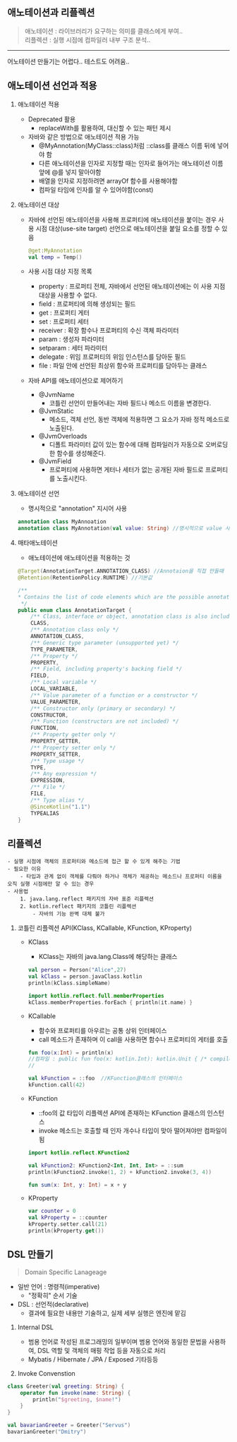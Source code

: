 ## 애노테이션과 리플렉션
>애노테이션 : 라이브러리가 요구하는 의미를 클래스에게 부여..
><br>리플렉션 : 실행 시점에 컴파일러 내부 구조 분석..
-------
어노테이션 만들기는 어렵다.. 테스트도 어려움..

## 애노테이션 선언과 적용

1. 애노테이션 적용
    - Deprecated 활용
        - replaceWith를 활용하여, 대신할 수 있는 패턴 제시
    - 자바와 같은 방법으로 애노테이션 적용 가능
        - @MyAnnotation(MyClass::class)처럼 ::class를 클래스 이름 뒤에 넣어야 함
        - 다른 애노테이션을 인자로 지정할 때는 인자로 들어가는 애노테이션 이름 앞에 @를 넣지 말아야함
        - 배열을 인자로 지정하려면 arrayOf 함수를 사용해야함
        - 컴파일 타임에 인자를 알 수 있어야함(const)

2. 애노테이션 대상
    - 자바에 선언된 애노테이션을 사용해 프로퍼티에 애노테이션을 붙이는 경우 사용 시점 대상(use-site target) 선언으로 애노테이션을 붙일 요소를 정할 수 있음
      ```kotlin
      @get:MyAnnotation
      val temp = Temp()
      ``` 

    - 사용 시점 대상 지정 목록
        - property : 프로퍼티 전체, 자바에서 선언된 애노테이션에는 이 사용 지점 대상을 사용할 수 없다.
        - field : 프로퍼티에 의해 생성되는 필드
        - get : 프로퍼티 게터
        - set : 프로퍼티 세터
        - receiver : 확장 함수나 프로퍼티의 수신 객체 파라미터
        - param : 생성자 파라미터
        - setparam : 세터 파라미터
        - delegate : 위임 프로퍼티의 위임 인스턴스를 담아둔 필드
        - file : 파일 안에 선언된 최상위 함수와 프로퍼티를 담아두는 클래스

    - 자바 API를 애노테이션으로 제어하기
        - @JvmName
            - 코틀린 선언이 만들어내는 자바 필드나 메소드 이름을 변경한다.
        - @JvmStatic
            - 메소드, 객체 선언, 동반 객체에 적용하면 그 요소가 자바 정적 메소드로 노출된다.
        - @JvmOverloads
            - 디폴트 파라미터 값이 있는 함수에 대해 컴파일러가 자동으로 오버로딩한 함수를 생성해준다.
        - @JvmField
            - 프로퍼티에 사용하면 게터나 세터가 없는 공개된 자바 필드로 프로퍼티를 노출시킨다.

3. 애노테이션 선언
    - 명시적으로 "annotation" 지시어 사용
   ```kotlin
   annotation class MyAnnoation
   annotation class MyAnnotation(val value: String) //명시적으로 value 사용
   ```

4. 매타애노테이션
    - 애노테이션에 애노테이션을 적용하는 것
   ```kotlin
   @Target(AnnotationTarget.ANNOTATION_CLASS) //Annotaion을 직접 만들때
   @Retention(RetentionPolicy.RUNTIME) //기본값

   /**
   * Contains the list of code elements which are the possible annotation targets
    */
   public enum class AnnotationTarget {
       /** Class, interface or object, annotation class is also included */
       CLASS,
       /** Annotation class only */
       ANNOTATION_CLASS,
       /** Generic type parameter (unsupported yet) */
       TYPE_PARAMETER,
       /** Property */
       PROPERTY,
       /** Field, including property's backing field */
       FIELD,
       /** Local variable */
       LOCAL_VARIABLE,
       /** Value parameter of a function or a constructor */
       VALUE_PARAMETER,
       /** Constructor only (primary or secondary) */
       CONSTRUCTOR,
       /** Function (constructors are not included) */
       FUNCTION,
       /** Property getter only */
       PROPERTY_GETTER,
       /** Property setter only */
       PROPERTY_SETTER,
       /** Type usage */
       TYPE,
       /** Any expression */
       EXPRESSION,
       /** File */
       FILE,
       /** Type alias */
       @SinceKotlin("1.1")
       TYPEALIAS
   }
   ```

## 리플렉션
	- 실행 시점에 객체의 프로퍼티와 메소드에 접근 할 수 있게 해주는 기법
	- 필요한 이유
		- 타입과 관계 없이 객체를 다뤄야 하거나 객체가 제공하는 메소드나 프로퍼티 이름을 오직 실행 시점에만 알 수 있는 경우
	- 사용법
		1. java.lang.reflect 패키지의 자바 표준 리플렉션
		2. kotlin.reflect 패키지의 코틀린 리플렉션
			- 자바의 기능 완벽 대체 불가		

1. 코틀린 리플렉션 API(KClass, KCallable, KFunction, KProperty)
    - KClass
        - KClass는 자바의 java.lang.Class에 해당하는 클래스
      ```kotlin
      val person = Person("Alice",27)
      val kClass = person.javaClass.kotlin
      println(kClass.simpleName)
      
      import kotlin.reflect.full.memberProperties
      kClass.memberProperties.forEach { println(it.name) }
      ```

    - KCallable
        - 함수와 프로퍼티를 아우르는 공통 상위 인터페이스
        - call 메소드가 존재하며 이 call을 사용하면 함수나 프로퍼티의 게터를 호출
      ```kotlin
      fun foo(x:Int) = println(x) 
      //컴파일 : public fun foo(x: kotlin.Int): kotlin.Unit { /* compiled code */ }
      //

      val kFunction = ::foo  //KFunction클래스의 인터페이스
      kFunction.call(42)
      ```

    - KFunction
        - ::foo의 값 타입이 리플렉션 API에 존재하는 KFunction 클래스의 인스턴스
        - invoke 메소드는 호출할 때 인자 개수나 타입이 맞아 떨어져야만 컴파일이 됨
      ```kotlin
      import kotlin.reflect.KFunction2

      val kFunction2: KFunction2<Int, Int, Int> = ::sum
      println(kFunction2.invoke(1, 2) + kFunction2.invoke(3, 4))

      fun sum(x: Int, y: Int) = x + y
      ```
    - KProperty
      ```kotlin
      var counter = 0
      val kProperty = ::counter
      kProperty.setter.call(21)
      println(kProperty.get())
      ```


## DSL 만들기
> Domain Specific Lanageage
- 일반 언어 : 명령적(imperative)
    - "정확히" 순서 기술
- DSL : 선언적(declarative)
    - 결과에 필요한 내용만 기술하고, 실제 세부 실행은 엔진에 맡김

1. Internal DSL
	- 범용 언어로 작성된 프로그래밍의 일부이며 범용 언어와 동일한 문법을 사용하여, DSL 역할 및 객체의 매핑 작업 등을 자동으로 처리
	- Mybatis / Hibernate / JPA / Exposed 기타등등

2. Invoke Convenstion
```kotlin
class Greeter(val greeting: String) {
    operator fun invoke(name: String) {
        println("$greeting, $name!")
    }
}

val bavarianGreeter = Greeter("Servus")
bavarianGreeter("Dmitry")
```
